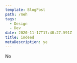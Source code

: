 ```yaml
---
template: BlogPost
path: /meh
tags:
  - Design
  - Dev
date: 2020-11-17T17:40:27.591Z
title: indeed
metaDescription: ye
---
```

No